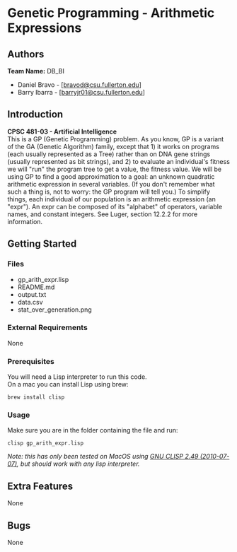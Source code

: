 # Genetic Programming - Arithmetic Expressions

## Authors
**Team Name:** DB_BI
- Daniel Bravo - [bravod@csu.fullerton.edu]  
- Barry Ibarra - [barryjr01@csu.fullerton.edu]

## Introduction
**CPSC 481-03 - Artificial Intelligence**  
This is a GP (Genetic Programming) problem. As you know, GP is a variant of the GA (Genetic Algorithm) family, except that 1) it works on programs (each usually represented as a Tree) rather than on DNA gene strings (usually represented as bit strings), and 2) to evaluate an individual's fitness we will "run" the program tree to get a value, the fitness value. We will be using GP to find a good approximation to a goal: an unknown quadratic arithmetic expression in several variables. (If you don't remember what such a thing is, not to worry: the GP program will tell you.)
To simplify things, each individual of our population is an arithmetic expression (an "expr"). An expr can be composed of its "alphabet" of operators, variable names, and constant integers. See Luger, section 12.2.2 for more information.


## Getting Started

### Files
* gp_arith_expr.lisp
* README.md
* output.txt
* data.csv
* stat_over_generation.png

### External Requirements
None

### Prerequisites
You will need a Lisp interpreter to run this code.  
On a mac you can install Lisp using brew:

```
brew install clisp
```

### Usage
Make sure you are in the folder containing the file and run:
```
clisp gp_arith_expr.lisp
```
_Note: this has only been tested on MacOS using [GNU CLISP 2.49 (2010-07-07)](http://clisp.cons.org/), but should work with any lisp interpreter._

## Extra Features
None

## Bugs
None

